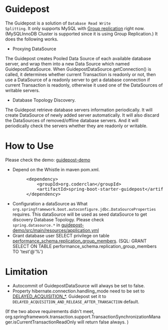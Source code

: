 # Guidepost

The Guidepost is a solution of <code>Database Read Write Splitting</code>. It only
supports MySQL with <a href="https://dev.mysql.com/doc/refman/8.0/en/group-replication.html">Group replication</a> right
now. (MySQLInnoDB Cluster is supported since it is using Group Replication.) It does the following works.

- Proxying DataSource

The Guidepost creates Pooled Data Source of each available database server, and wrap them into a new Data Source which
named GuidepostDataSource. When GuidepostDataSource.getConnection() is called, it determines whether current Transaction
is readonly or not, then use a DataSource of a readonly server to get a database connection if current Transaction is
readonly, otherwise it used one of the DataSources of writable servers.

- Database Topology Discovery.

The Guidepost retrieve database servers information periodically. It will create DataSource of newly added server
automatically. It will also discard the DataSources of removed/offline database servers. And it will periodically check
the servers whether they are readonly or writable.

# How to Use

Please check the demo: <a href="tree/master/guidepost-demo">guidepost-demo</a>

- Depend on the Whistle in maven pom.xml.

<pre>
        &lt;dependency>
            &lt;groupId>org.coderclan&lt;/groupId>
            &lt;artifactId>spring-boot-starter-guidepost&lt;/artifactId>
        &lt;/dependency>
</pre>

- Configuration a dataSource as What <code>org.springframework.boot.autoconfigure.jdbc.DataSourceProperties</code>
  requires. This dataSource will be used as seed dataSource to get discovery Database Topology. Please check <code>
  spring.datasource.*</code> in <a href="blob/master/guidepost-demo/src/main/resources/application.yml">
  guidepost-demo/src/main/resources/application.yml</a>
- Grant database user SELECT privilege on
  table <a href="https://dev.mysql.com/doc/refman/8.0/en/group-replication-replication-group-members.html">
  performance_schema.replication_group_members</a>. (SQL: GRANT SELECT ON TABLE
  performance_schema.replication_group_members TO 'test'@'%')

# Limitation

- Autocommit of GuidepostDataSource will always be set to false.
- Property hibernate.connection.handling_mode need to be set to <a href="https://docs.jboss.org/hibernate/stable/orm/javadocs/org/hibernate/resource/jdbc/spi/PhysicalConnectionHandlingMode.html">DELAYED_ACQUISITION_*</a>. Guidepost set it
  to <code>DELAYED_ACQUISITION_AND_RELEASE_AFTER_TRANSACTION</code> default.

(If the two above requirements didn't meet, org.springframework.transaction.support.TransactionSynchronizationManager.isCurrentTransactionReadOnly will return false always. )